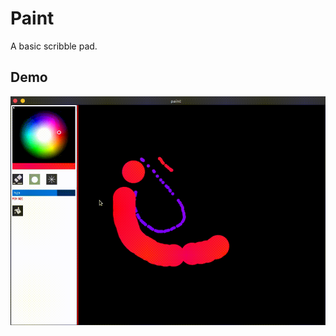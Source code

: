 # Paint
A basic scribble pad.

## Demo
![Paint](https://github.com/sumqwerty/Paint/blob/master/paint/paint.gif)
